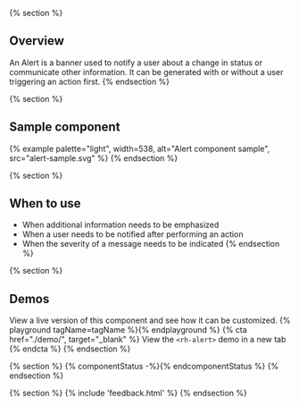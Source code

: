 {% section %}
## Overview 
An Alert is a banner used to notify a user about a change in status or communicate other information. It can be generated with or without a user triggering an action first.
{% endsection %}

{% section %}
## Sample component
{% example palette="light",
           width=538,
           alt="Alert component sample",
           src="alert-sample.svg" %}
{% endsection %}

{% section %}
  ## When to use
  - When additional information needs to be emphasized 
  - When a user needs to be notified after performing an action
  - When the severity of a message needs to be indicated
{% endsection %}

{% section %}
  ## Demos
  View a live version of this component and see how it can be customized.
  {% playground tagName=tagName %}{% endplayground %}
  {% cta href="./demo/", target="_blank" %}
    View the `<rh-alert>` demo in a new tab
  {% endcta %}
{% endsection %}

{% section %}
{% componentStatus -%}{% endcomponentStatus %}
{% endsection %}

{% section %}
{% include 'feedback.html' %}
{% endsection %}